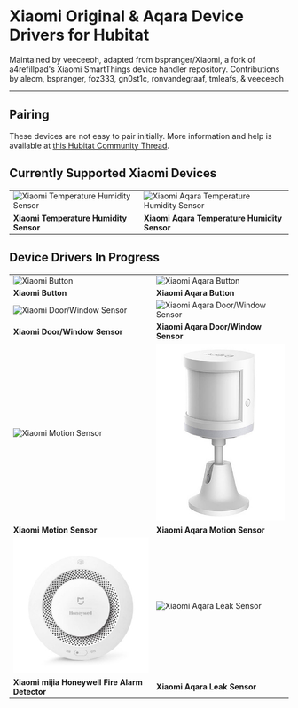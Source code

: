 # Xiaomi Original & Aqara Device Drivers for Hubitat

Maintained by veeceeoh, adapted from bspranger/Xiaomi, a fork of a4refillpad's Xiaomi SmartThings device handler repository. 
Contributions by alecm, bspranger, foz333, gn0st1c, ronvandegraaf, tmleafs, & veeceeoh

---

## Pairing

These devices are not easy to pair initially. More information and help is available at <a href="https://community.hubitat.com/t/xiaomi-devices-are-they-pairing-staying-connected-for-you/623">this Hubitat Community Thread</a>.


## Currently Supported Xiaomi Devices

|||
|---|---|
|![Xiaomi Temperature Humidity Sensor](images/temp.jpg)|![Xiaomi Aqara Temperature Humidity Sensor](images/aqaratemp.jpg)|
|**Xiaomi Temperature Humidity Sensor**|**Xiaomi Aqara Temperature Humidity Sensor**|

## Device Drivers In Progress

|||
|---|---|
|![Xiaomi Button](images/button.jpg)|![Xiaomi Aqara Button](images/aqarabutton.jpg)|
|**Xiaomi Button**|**Xiaomi Aqara Button**|
|![Xiaomi Door/Window Sensor](images/door.jpg)|![Xiaomi Aqara Door/Window Sensor](images/aqaradoor.jpg)|
|**Xiaomi Door/Window Sensor**|**Xiaomi Aqara Door/Window Sensor**|
|![Xiaomi Motion Sensor](images/motion.jpg)|![Xiaomi Aqara Motion Sensor](images/aqaramotion.jpg)|
|**Xiaomi Motion Sensor**|**Xiaomi Aqara Motion Sensor**|
|![Xiaomi mijia Honeywell Fire Alarm Detector](images/smoke.jpg)|![Xiaomi Aqara Leak Sensor](images/aqarawater.jpg)|
|**Xiaomi mijia Honeywell Fire Alarm Detector**|**Xiaomi Aqara Leak Sensor**|

